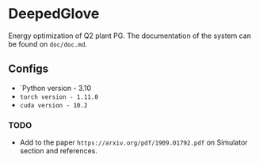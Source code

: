 # DeepedGlove 
Energy optimization of Q2 plant PG. The documentation of the system can be found on `doc/doc.md`.

## Configs
* `Python version - 3.10  
* `torch version - 1.11.0`    
* `cuda version - 10.2`  

### TODO
* Add to the paper `https://arxiv.org/pdf/1909.01792.pdf` on Simulator section and references.
